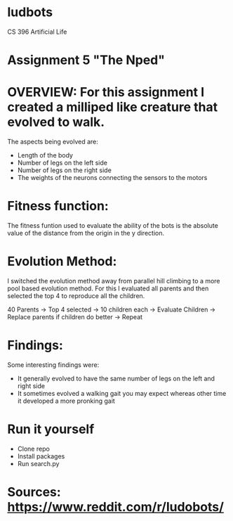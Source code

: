 # ludbots
CS 396 Artificial Life

# Assignment 5 "The Nped"

# OVERVIEW: For this assignment I created a milliped like creature that evolved to walk.
The aspects being evolved are:
- Length of the body
- Number of legs on the left side
- Number of legs on the right side
- The weights of the neurons connecting the sensors to the motors

# Fitness function:
The fitness funtion used to evaluate the ability of the bots is the absolute value of the distance from the origin in the y direction.

# Evolution Method:
I switched the evolution method away from parallel hill climbing to a more pool based evolution method.
For this I evaluated all parents and then selected the top 4 to reproduce all the children.

40 Parents -> Top 4 selected -> 10 children each -> Evaluate Children -> Replace parents if children do better -> Repeat

# Findings:
Some interesting findings were:
- It generally evolved to have the same number of legs on the left and right side
- It sometimes evolved a walking gait you may expect whereas other time it developed a more pronking gait

# Run it yourself
- Clone repo
- Install packages
- Run search.py

# Sources: https://www.reddit.com/r/ludobots/


